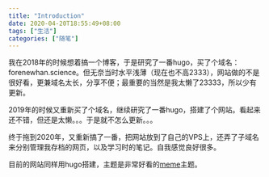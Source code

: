 ```yaml
---
title: "Introduction"
date: 2020-04-20T18:55:49+08:00
tags: ["生活"]
categories: ["随笔"]
---
```


我在2018年的时候想着搞一个博客，于是研究了一番hugo，买了个域名：forenewhan.science。但无奈当时水平浅薄（现在也不高2333），网站做的不是很好看，更兼域名太长，分享不便；最重要的当然是我太懒了23333，所以少有更新。

2019年的时候又重新买了个域名，继续研究了一番hugo，搭建了个网站。看起来还不错，但还是太懒。。。于是就不怎么更新。。。

终于拖到2020年，又重新搞了一番，把网站放到了自己的VPS上，还弄了子域名来分别管理我存档的网页，以及学习时的笔记。自我感觉良好很多。

目前的网站同样用hugo搭建，主题是非常好看的[meme](https://themes.gohugo.io/hugo-theme-meme/)主题。